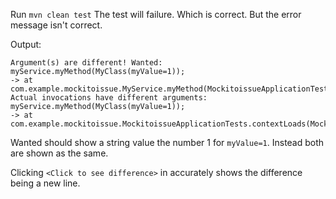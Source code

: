 Run `mvn clean test`
The test will failure. Which is correct. But the error message isn't correct.

Output:
```
Argument(s) are different! Wanted:
myService.myMethod(MyClass(myValue=1));
-> at com.example.mockitoissue.MyService.myMethod(MockitoissueApplicationTests.java:27)
Actual invocations have different arguments:
myService.myMethod(MyClass(myValue=1));
-> at com.example.mockitoissue.MockitoissueApplicationTests.contextLoads(MockitoissueApplicationTests.java:18)
```

Wanted should show a string value the number 1 for `myValue=1`. 
Instead both are shown as the same.

Clicking `<Click to see difference>` in accurately shows the difference being a new line.
